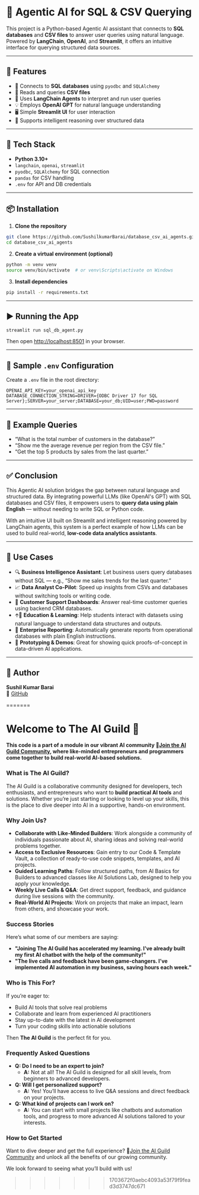
# 🧠 Agentic AI for SQL & CSV Querying

This project is a Python-based Agentic AI assistant that connects to **SQL databases** and **CSV files** to answer user queries using natural language. Powered by **LangChain**, **OpenAI**, and **Streamlit**, it offers an intuitive interface for querying structured data sources.

---

## 🚀 Features

- 🔗 Connects to **SQL databases** using `pyodbc` and `SQLAlchemy`
- 📁 Reads and queries **CSV files**
- 🤖 Uses **LangChain Agents** to interpret and run user queries
- 💡 Employs **OpenAI GPT** for natural language understanding
- 🖥️ Simple **Streamlit UI** for user interaction
- 🧠 Supports intelligent reasoning over structured data

---

## 🧰 Tech Stack

- **Python 3.10+**
- `langchain`, `openai`, `streamlit`
- `pyodbc`, `SQLAlchemy` for SQL connection
- `pandas` for CSV handling
- `.env` for API and DB credentials

---

## 📦 Installation

1. **Clone the repository**

```bash
git clone https://github.com/SushilkumarBarai/database_csv_ai_agents.git
cd database_csv_ai_agents
```

2. **Create a virtual environment (optional)**

```bash
python -m venv venv
source venv/bin/activate  # or venv\Scripts\activate on Windows
```

3. **Install dependencies**

```bash
pip install -r requirements.txt
```

---

## ▶️ Running the App

```bash
streamlit run sql_db_agent.py
```

Then open [http://localhost:8501](http://localhost:8501) in your browser.

---



## 📁 Sample `.env` Configuration

Create a `.env` file in the root directory:

```env
OPENAI_API_KEY=your_openai_api_key
DATABASE_CONNECTION_STRING=DRIVER={ODBC Driver 17 for SQL Server};SERVER=your_server;DATABASE=your_db;UID=user;PWD=password
```

---

## 💬 Example Queries

- “What is the total number of customers in the database?”
- “Show me the average revenue per region from the CSV file.”
- “Get the top 5 products by sales from the last quarter.”

---

## ✅ Conclusion

This Agentic AI solution bridges the gap between natural language and structured data. By integrating powerful LLMs (like OpenAI's GPT) with SQL databases and CSV files, it empowers users to **query data using plain English** — without needing to write SQL or Python code.

With an intuitive UI built on Streamlit and intelligent reasoning powered by LangChain agents, this system is a perfect example of how LLMs can be used to build real-world, **low-code data analytics assistants**.

---

## 🧠 Use Cases

- 🔍 **Business Intelligence Assistant**: Let business users query databases without SQL — e.g., “Show me sales trends for the last quarter.”
- 📈 **Data Analyst Co-Pilot**: Speed up insights from CSVs and databases without switching tools or writing code.
- 🧾 **Customer Support Dashboards**: Answer real-time customer queries using backend CRM databases.
- 🡩‍🏫 **Education & Learning**: Help students interact with datasets using natural language to understand data structures and outputs.
- 🏢 **Enterprise Reporting**: Automatically generate reports from operational databases with plain English instructions.
- 🧪 **Prototyping & Demos**: Great for showing quick proofs-of-concept in data-driven AI applications.



---

## 🤛 Author

**Sushil Kumar Barai**  
🔗 [GitHub](https://github.com/SushilkumarBarai)

=======
<!-- @format -->
# Welcome to The AI Guild 🚀

**This code is a part of a module in our vibrant AI community 🚀[Join the AI Guild Community](https://bit.ly/ai-guild-join), where like-minded entrepreneurs and programmers come together to build real-world AI-based solutions.**

### What is The AI Guild?
The AI Guild is a collaborative community designed for developers, tech enthusiasts, and entrepreneurs who want to **build practical AI tools** and solutions. Whether you’re just starting or looking to level up your skills, this is the place to dive deeper into AI in a supportive, hands-on environment.

### Why Join Us?
- **Collaborate with Like-Minded Builders**: Work alongside a community of individuals passionate about AI, sharing ideas and solving real-world problems together.
- **Access to Exclusive Resources**: Gain entry to our Code & Template Vault, a collection of ready-to-use code snippets, templates, and AI projects.
- **Guided Learning Paths**: Follow structured paths, from AI Basics for Builders to advanced classes like AI Solutions Lab, designed to help you apply your knowledge.
- **Weekly Live Calls & Q&A**: Get direct support, feedback, and guidance during live sessions with the community.
- **Real-World AI Projects**: Work on projects that make an impact, learn from others, and showcase your work.

### Success Stories
Here’s what some of our members are saying:
- **"Joining The AI Guild has accelerated my learning. I’ve already built my first AI chatbot with the help of the community!"**
- **"The live calls and feedback have been game-changers. I’ve implemented AI automation in my business, saving hours each week."**

### Who is This For?
If you’re eager to:
- Build AI tools that solve real problems
- Collaborate and learn from experienced AI practitioners
- Stay up-to-date with the latest in AI development
- Turn your coding skills into actionable solutions

Then **The AI Guild** is the perfect fit for you.

### Frequently Asked Questions
- **Q: Do I need to be an expert to join?**
  - **A:** Not at all! The AI Guild is designed for all skill levels, from beginners to advanced developers.
- **Q: Will I get personalized support?**
  - **A:** Yes! You’ll have access to live Q&A sessions and direct feedback on your projects.
- **Q: What kind of projects can I work on?**
  - **A:** You can start with small projects like chatbots and automation tools, and progress to more advanced AI solutions tailored to your interests.

### How to Get Started
Want to dive deeper and get the full experience? 🚀[Join the AI Guild Community](https://bit.ly/ai-guild-join) and unlock all the benefits of our growing community.

We look forward to seeing what you’ll build with us!
>>>>>>> 1703672f0aebc4093a53f79f9fead3d3747dc671
